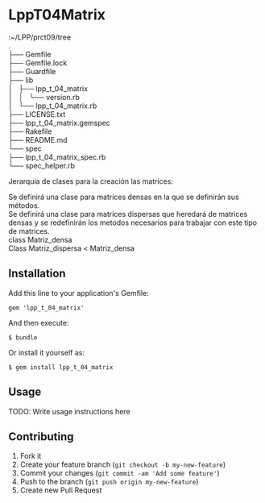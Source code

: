 # LppT04Matrix

:~/LPP/prct09/tree  
.  
├── Gemfile  
├── Gemfile.lock  
├── Guardfile  
├── lib  
│   ├── lpp_t_04_matrix  
│   │   └── version.rb  
│   └── lpp_t_04_matrix.rb  
├── LICENSE.txt  
├── lpp_t_04_matrix.gemspec  
├── Rakefile  
├── README.md  
└── spec  
    ├── lpp_t_04_matrix_spec.rb  
    └── spec_helper.rb  


Jerarquia de clases para la creación las matrices:

Se definirá una clase para matrices densas en la que se definirán sus métodos.  
Se definirá una clase para matrices dispersas que heredará de matrices densas y se redefinirán los metodos necesarios para trabajar con este tipo de matrices.  
class Matriz_densa  
Class Matriz_dispersa < Matriz_densa

## Installation

Add this line to your application's Gemfile:

    gem 'lpp_t_04_matrix'

And then execute:

    $ bundle

Or install it yourself as:

    $ gem install lpp_t_04_matrix

## Usage

TODO: Write usage instructions here

## Contributing

1. Fork it
2. Create your feature branch (`git checkout -b my-new-feature`)
3. Commit your changes (`git commit -am 'Add some feature'`)
4. Push to the branch (`git push origin my-new-feature`)
5. Create new Pull Request
